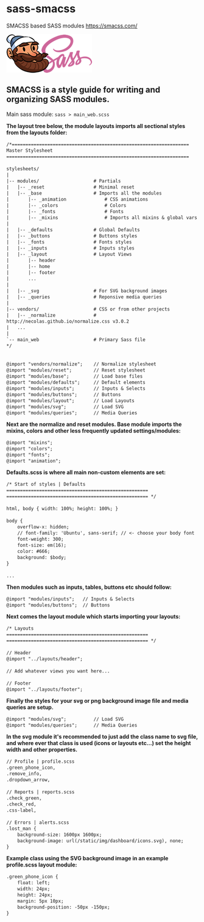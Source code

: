 # sass-smacss
SMACSS based SASS modules
https://smacss.com/

![Jack](https://raw.githubusercontent.com/leongaban/github_images/master/sass-smacss-logo.png)

SMACSS is a style guide for writing and organizing SASS modules.
-----

Main sass module: `sass > main_web.scss`

<strong>The layout tree below, the module layouts imports all sectional styles from the layouts folder:</strong>

```
/*=================================================================
Master Stylesheet 
===================================================================

stylesheets/
|
|-- modules/            	    # Partials
|   |-- _reset       	    	# Minimal reset
|   |-- _base           	    # Imports all the modules
|   	|-- _animation      	    # CSS animations
|   	|-- _colors         	    # Colors
|   	|-- _fonts          	    # Fonts
|   	|-- _mixins         	    # Imports all mixins & global vars
|
|   |-- _defaults       	    # Global Defaults
|   |-- _buttons         	    # Buttons styles
|   |-- _fonts         	    	# Fonts styles
|   |-- _inputs          	    # Inputs styles
|   |-- _layout         	    # Layout Views
|   	|-- header
|   	|-- home
|   	|-- footer
|   	...
|
|   |-- _svg					# For SVG background images
|   |-- _queries				# Reponsive media queries
|
|-- vendors/            	    # CSS or from other projects
|   |-- _normalize      	    # http://necolas.github.io/normalize.css v3.0.2
|   ...
|
`-- main_web				    # Primary Sass file
*/


@import "vendors/normalize"; 	// Normalize stylesheet
@import "modules/reset";		// Reset stylesheet
@import "modules/base";			// Load base files
@import "modules/defaults";		// Default elements
@import "modules/inputs";		// Inputs & Selects
@import "modules/buttons";		// Buttons
@import "modules/layout";		// Load Layouts
@import "modules/svg";			// Load SVG
@import "modules/queries";		// Media Queries
```

<strong>Next are the normalize and reset modules. Base module imports the mixins, colors and other less frequently updated settings/modules:</strong>

```
@import "mixins";
@import "colors";
@import "fonts";
@import "animation";
```

<strong>Defaults.scss is where all main non-custom elements are set:</strong>

```
/* Start of styles | Defaults
====================================================
==================================================== */

html, body { width: 100%; height: 100%; } 

body {
	overflow-x: hidden;
    // font-family: 'Ubuntu', sans-serif; // <- choose your body font
	font-weight: 300;
    font-size: em(16);
    color: #666;
	background: $body;
}

...
```

<strong>Then modules such as inputs, tables, buttons etc should follow:</strong>
```
@import "modules/inputs";	// Inputs & Selects
@import "modules/buttons";	// Buttons
```

<strong>Next comes the layout module which starts importing your layouts:</strong>
```
/* Layouts
====================================================
==================================================== */

// Header
@import "../layouts/header";

// Add whatever views you want here...

// Footer
@import "../layouts/footer";

```

<strong>Finally the styles for your svg or png background image file and media queries are setup.</strong>
```
@import "modules/svg";			// Load SVG
@import "modules/queries";		// Media Queries
```

<strong>In the svg module it's recommended to just add the class name to svg file, and where ever that class is used (icons or layouts 
etc...) set the height width and other properties.</strong>

```
// Profile | profile.scss
.green_phone_icon,
.remove_info,
.dropdown_arrow,

// Reports | reports.scss
.check_green,
.check_red,
.css-label,

// Errors | alerts.scss
.lost_man {
	background-size: 1600px 1600px;
	background-image: url(/static/img/dashboard/icons.svg), none;
}
```

<strong>Example class using the SVG background image in an example profile.scss layout module:</strong>
```
.green_phone_icon {
	float: left;
	width: 24px;
	height: 24px;
	margin: 5px 10px;
	background-position: -50px -150px;
}
```
